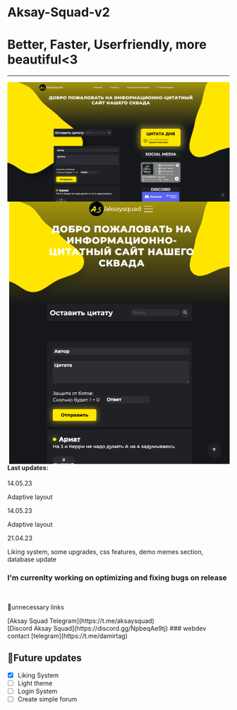 # Aksay-Squad-v2
<h1>Better, Faster, Userfriendly, more beautiful<3</h1>
<hr />
<img align="center" title="borabora" alt="IMG" src="./images/view___aksaysquad.png" />
<img align="right" title="borabora" alt="IMG" width="500px" src="./images/view___aksaysquad__mobile.png" />
<h4>Last updates:</h4>
<p>14.05.23</p>
<p>Adaptive layout</p>
<p>14.05.23</p>
<p>Adaptive layout</p>
<p>21.04.23</p>
<p>Liking system, some upgrades, css features, demo memes section, database update</p>

 ### I'm currenlty working on optimizing and fixing bugs on release
  
 <br />
<p>💩unnecessary links</p>
[Aksay Squad Telegram](https://t.me/aksaysquad)
 <br />
[Discord Aksay Squad](https://discord.gg/NpbeqAe9tj)
### webdev contact
[telegram](https://t.me/damirtag)

 ## 💯Future updates
- [x] Liking System
- [ ] Light theme
- [ ] Login System
- [ ] Create simple forum
